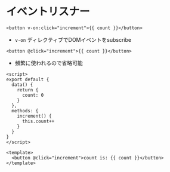 # イベントリスナー
```vue
<button v-on:click="increment">{{ count }}</button>
```
- `v-on` ディレクティブでDOMイベントをsubscribe
```vue
<button @click="increment">{{ count }}</button>
```
- 頻繁に使われるので省略可能
```vue
<script>
export default {
  data() {
    return {
      count: 0
    }
  },
  methods: {
    increment() {
      this.count++
    }
  }
}
</script>

<template>
  <button @click="increment">count is: {{ count }}</button>
</template>
```
